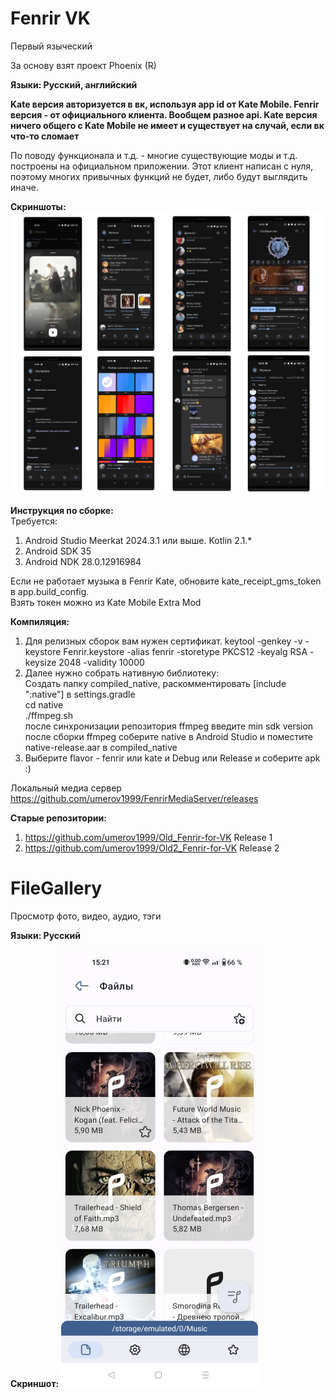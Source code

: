 # Fenrir VK
Первый языческий

За основу взят проект Phoenix (R)

<b>Языки: Русский, английский</b>

<b>Kate версия авторизуется в вк, используя app id от Kate Mobile. Fenrir версия - от официального клиента. Вообщем разное api. Kate версия ничего общего с Kate Mobile не имеет и существует на случай, если вк что-то сломает</b>

По поводу функционала и т.д. - многие существующие моды и т.д. построены на официальном приложении. Этот клиент написан с нуля, поэтому многих привычных функций не будет, либо будут выглядить иначе.

<b>Скриншоты:</b>
<img src="Fenrir_VK.jpg"/>

<b>Инструкция по сборке:</b><br>
Требуется:<br>
  1) Android Studio Meerkat 2024.3.1 или выше. Kotlin 2.1.*
  2) Android SDK 35
  3) Android NDK 28.0.12916984
  
  Если не работает музыка в Fenrir Kate, обновите kate_receipt_gms_token в app.build_config.<br>
  Взять токен можно из Kate Mobile Extra Mod
  
<b>Компиляция:</b>

  1) Для релизных сборок вам нужен сертификат.
        keytool -genkey -v -keystore Fenrir.keystore -alias fenrir -storetype PKCS12 -keyalg RSA -keysize 2048 -validity 10000
  2) Далее нужно собрать нативную библиотеку:<br>
        Создать папку compiled_native, раскомментировать [include ":native"] в settings.gradle<br>
        cd native<br>
        ./ffmpeg.sh<br>
        после синхронизации репозитория ffmpeg введите min sdk version<br>
        после сборки ffmpeg соберите native в Android Studio и поместите native-release.aar в compiled_native<br>
  3) Выберите flavor - fenrir или kate и Debug или Release и соберите apk :)

Локальный медиа сервер https://github.com/umerov1999/FenrirMediaServer/releases

<b>Старые репозитории:</b>

  1) https://github.com/umerov1999/Old_Fenrir-for-VK Release 1
  2) https://github.com/umerov1999/Old2_Fenrir-for-VK Release 2

# FileGallery
Просмотр фото, видео, аудио, тэги

<b>Языки: Русский</b>

<b>Скриншот:</b>
<img src="FileGallery.jpg"/>
